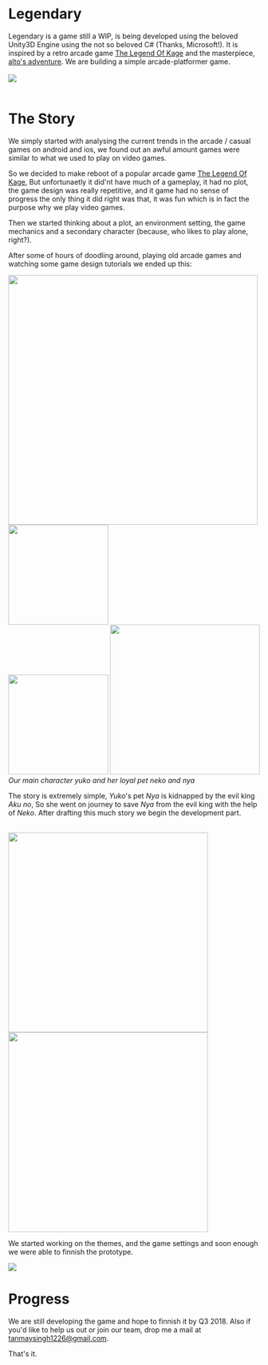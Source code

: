 # Legendary
Legendary is a game still a WIP, is being developed using the beloved Unity3D Engine using the not so beloved C# (Thanks, Microsoft!).
It is inspired by a retro arcade game <a href="https://en.wikipedia.org/wiki/The_Legend_of_Kage">The Legend Of Kage</a> and the masterpiece, <a href="https://play.google.com/store/apps/details?id=com.noodlecake.altosadventure&hl=en">alto's adventure</a>. We are building a simple arcade-platformer game.<br><br> 
<img src="https://user-images.githubusercontent.com/9270746/28202578-985ceeb4-6893-11e7-9fcf-bf18512d9882.PNG">
<br>
<br>

# The Story
We simply started with analysing the current trends in the arcade / casual games on android and ios, we found out an awful amount games were similar to what we used to play on video games.

So we decided to make reboot of a popular arcade game <a href="https://en.wikipedia.org/wiki/The_Legend_of_Kage">The Legend Of Kage</a>,
But unfortunaetly it did'nt have much of a gameplay, it had no plot, the game design was really repetitive, and it game had no sense of progress the only thing it did right was that, it was fun which is in fact the purpose why we play video games.

Then we started thinking about a plot, an environment setting, the game mechanics and a secondary character (because, who likes to play alone, right?).

After some of hours of doodling around, playing old arcade games and watching some game design tutorials we ended up this:  <br>

<div><img src="https://user-images.githubusercontent.com/9270746/28202591-a942412a-6893-11e7-97dc-0c86e9c63dd5.png" width="500px"><img src="https://user-images.githubusercontent.com/9270746/28202592-a9499128-6893-11e7-8849-413f32cd1401.png" width="200px"></div><div>
<img src="https://user-images.githubusercontent.com/9270746/28202593-a9544de8-6893-11e7-8ec3-66a940cf995e.png" width="200px">
<img src="https://user-images.githubusercontent.com/9270746/28202594-a9577e3c-6893-11e7-89b2-5fd737f4171d.png" width="300px">
</div><i>Our main character yuko and her loyal pet neko and nya</i>
<p>
The story is extremely simple, <i>Yuko</i>'s pet <i>Nya</i> is kidnapped by the evil king <i>Aku no</i>, So she went on journey to save <i>Nya</i> from the evil king with the help of <i>Neko</i>. After drafting this much story we begin the development part.<br>
<br>
<div>
<img src="https://user-images.githubusercontent.com/9270746/28202600-af26c264-6893-11e7-92ca-88736d150a65.png" width="400px">
<img src="https://user-images.githubusercontent.com/9270746/28213376-6cfb71ca-68c3-11e7-94c9-cc4f09d230d3.png" width="400px">
</div>

We started working on the themes, and the game settings and soon enough we were able to finnish the prototype.
</p>

<img src="https://user-images.githubusercontent.com/9270746/28202569-8ee9fc50-6893-11e7-8c99-cb9fb09a8b5b.PNG">

# Progress
We are still developing the game and hope to finnish it by Q3 2018. 
Also if you'd like to help us out or join our team, drop me a mail at <a href="mailto:tanmaysingh1226@gmail.com">tanmaysingh1226@gmail.com</a>.

That's it.


